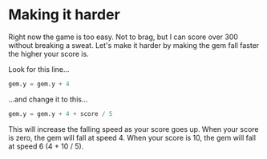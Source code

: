 Making it harder
===
Right now the game is too easy. Not to brag, but I can score over 300 without breaking a sweat. Let's make it harder by making the gem fall faster the higher your score is.

Look for this line...

```python
gem.y = gem.y + 4
```

...and change it to this...

```python
gem.y = gem.y + 4 + score / 5
```

This will increase the falling speed as your score goes up. When your score is zero, the gem will fall at speed 4. When your score is 10, the gem will fall at speed 6 (4 + 10 / 5).